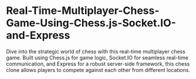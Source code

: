 # Real-Time-Multiplayer-Chess-Game-Using-Chess.js-Socket.IO-and-Express
Dive into the strategic world of chess with this real-time multiplayer chess game. Built using Chess.js for game logic, Socket.IO for seamless real-time communication, and Express for a robust server-side framework, this chess clone allows players to compete against each other from different locations. 
